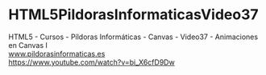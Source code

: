# HTML5PildorasInformaticasVideo37
HTML5 - Cursos - Píldoras Informáticas - Canvas - Video37 - Animaciones en Canvas I
<br />
www.pildorasinformaticas.es
<br />
https://www.youtube.com/watch?v=bi_X6cfD9Dw
<br />
